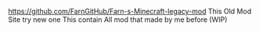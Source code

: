 https://github.com/FarnGitHub/Farn-s-Minecraft-legacy-mod
This Old Mod Site try new one
This contain All mod that made by me before (WIP)
